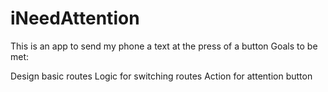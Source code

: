 # iNeedAttention
This is an app to send my phone a text at the press of a button
Goals to be met:

Design basic routes
Logic for switching routes
Action for attention button
